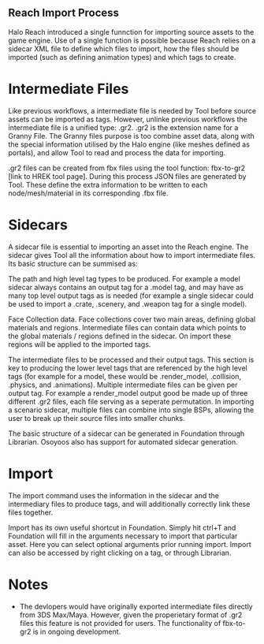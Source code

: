 ## Reach Import Process

Halo Reach introduced a single funnction for importing source assets to the game engine. Use of a single function is possible because Reach relies on a sidecar XML file to define which files to import, how the files should be imported (such as defining animation types) and which tags to create.

# Intermediate Files

Like previous workflows, a intermediate file is needed by Tool before source assets can be imported as tags. However, unlinke previous workflows the intermediate file is a unified type: .gr2. .gr2 is the extension name for a Granny File. The Granny files purpose is too combine asset data, along with the special information utilised by the Halo engine (like meshes defined as portals), and allow Tool to read and process the data for importing.

.gr2 files can be created from fbx files using the tool function: fbx-to-gr2 [link to HREK tool page]. During this process JSON files are generated by Tool. These define the extra information to be written to each node/mesh/material in its corresponding .fbx file.

# Sidecars

A sidecar file is essential to importing an asset into the Reach engine. The sidecar gives Tool all the information about how to import intermediate files. Its basic structure can be summised as:

The path and high level tag types to be produced. For example a model sidecar always contains an output tag for a .model tag, and may have as many top level output tags as is needed (for example a single sidecar could be used to import a .crate, .scenery, and .weapon tag for a single model).

Face Collection data. Face collections cover two main areas, defining global materials and regions. Intermediate files can contain data which points to the global materials / regions defined in the sidecar. On import these regions will be applied to the imported tags.

The intermediate files to be processed and their output tags. This section is key to producing the lower level tags that are referenced by the high level tags (for example for a model, these would be .render_model, .collision, .physics, and .animations). Multiple intermediate files can be given per output tag. For example a render_model output good be made up of three different .gr2 files, each file serving as a seperate permutation. In importing a scenario sidecar, multiple files can combine into single BSPs, allowing the user to break up their source files into smaller chunks.

The basic structure of a sidecar can be generated in Foundation through Librarian. Osoyoos also has support for automated sidecar generation.

# Import

The import command uses the information in the sidecar and the intermediary files to produce tags, and will additionally correctly link these files together.

Import has its own useful shortcut in Foundation. Simply hit ctrl+T and Foundation will fill in the arguments necessary to import that particular asset. Here you can select optional arguments prior running import. Import can also be accessed by right clicking on a tag, or through Librarian.

# Notes

- The devlopers would have originally exported intermediate files directly from 3DS Max/Maya. However, given the properietary format of .gr2 files this feature is not provided for users. The functionality of fbx-to-gr2 is in ongoing development.


